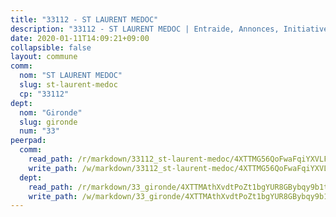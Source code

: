 ```yaml
---
title: "33112 - ST LAURENT MEDOC"
description: "33112 - ST LAURENT MEDOC | Entraide, Annonces, Initiatives"
date: 2020-01-11T14:09:21+09:00
collapsible: false
layout: commune
comm:
  nom: "ST LAURENT MEDOC"
  slug: st-laurent-medoc
  cp: "33112"
dept:
  nom: "Gironde"
  slug: gironde
  num: "33"
peerpad:
  comm:
    read_path: /r/markdown/33112_st-laurent-medoc/4XTTMG56QoFwaFqiYXVLFNWqHZHdt29SY1gXKeW6ZHgB4ERXv
    write_path: /w/markdown/33112_st-laurent-medoc/4XTTMG56QoFwaFqiYXVLFNWqHZHdt29SY1gXKeW6ZHgB4ERXv-K3TgToPSRkZA9z29tgT5KYQscnAY2NnMysemEBzvrnhY3bTE4MCjWYNyTPZQQbyhRo6n7RoJjhhvM6HXzU5ZjWvG1hg8uPFvCJNTmvEfPEqgmqKT8UqEgnLf7sCE5m29s6VbCJf2
  dept:
    read_path: /r/markdown/33_gironde/4XTTMAthXvdtPoZt1bgYUR8GBybqy9b1tLUaaKDw5iKj57LRt
    write_path: /w/markdown/33_gironde/4XTTMAthXvdtPoZt1bgYUR8GBybqy9b1tLUaaKDw5iKj57LRt-K3TgU8ogmN5s8hbKrZhkV9P1KQiFepNWXjoYRvdMTW1jt7eRXTmrjG677tN9mcUTsALjzYGgb8mvcrYPJn2Jd8cTiBmF9aZcbgdcQL1kzCPJnSf6X8tpEcGPdTr5qT6cQqEpt6oQ
---
```



